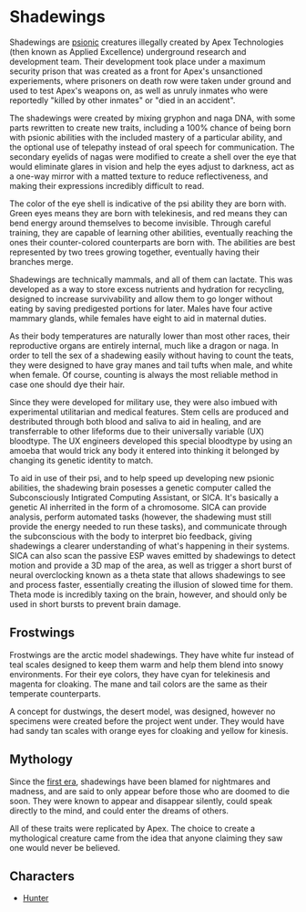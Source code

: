 # Shadewings

Shadewings are [psionic](magic.md) creatures illegally created by Apex Technologies (then known as Applied Excellence) underground research and development team. Their development took place under a maximum security prison that was created as a front for Apex's unsanctioned experiements, where prisoners on death row were taken under ground and used to test Apex's weapons on, as well as unruly inmates who were reportedly "killed by other inmates" or "died in an accident".

The shadewings were created by mixing gryphon and naga DNA, with some parts rewritten to create new traits, including a 100% chance of being born with psionic abilities with the included mastery of a particular ability, and the optional use of telepathy instead of oral speech for communication. The secondary eyelids of nagas were modified to create a shell over the eye that would eliminate glares in vision and help the eyes adjust to darkness, act as a one-way mirror with a matted texture to reduce reflectiveness, and making their expressions incredibly difficult to read.

The color of the eye shell is indicative of the psi ability they are born with. Green eyes means they are born with telekinesis, and red means they can bend energy around themselves to become invisible. Through careful training, they are capable of learning other abilities, eventually reaching the ones their counter-colored counterparts are born with. The abilities are best represented by two trees growing together, eventually having their branches merge.

Shadewings are technically mammals, and all of them can lactate. This was developed as a way to store excess nutrients and hydration for recycling, designed to increase survivability and allow them to go longer without eating by saving predigested portions for later. Males have four active mammary glands, while females have eight to aid in maternal duties.

As their body temperatures are naturally lower than most other races, their reproductive organs are entirely internal, much like a dragon or naga. In order to tell the sex of a shadewing easily without having to count the teats, they were designed to have gray manes and tail tufts when male, and white when female. Of course, counting is always the most reliable method in case one should dye their hair.

Since they were developed for military use, they were also imbued with experimental utilitarian and medical features. Stem cells are produced and destributed through both blood and saliva to aid in healing, and are transferrable to other lifeforms due to their universally variable (UX) bloodtype. The UX engineers developed this special bloodtype by using an amoeba that would trick any body it entered into thinking it belonged by changing its genetic identity to match.

To aid in use of their psi, and to help speed up developing new psionic abilities, the shadewing brain posesses a genetic computer called the Subconsciously Intigrated Computing Assistant, or SICA. It's basically a genetic AI inherrited in the form of a chromosome. SICA can provide analysis, perform automated tasks (however, the shadewing must still provide the energy needed to run these tasks), and communicate through the subconscious with the body to interpret bio feedback, giving shadewings a clearer understanding of what's happening in their systems. SICA can also scan the passive ESP waves emitted by shadewings to detect motion and provide a 3D map of the area, as well as trigger a short burst of neural overclocking known as a theta state that allows shadewings to see and process faster, essentially creating the illusion of slowed time for them. Theta mode is incredibly taxing on the brain, however, and should only be used in short bursts to prevent brain damage.

## Frostwings

Frostwings are the arctic model shadewings. They have white fur instead of teal scales designed to keep them warm and help them blend into snowy environments. For their eye colors, they have cyan for telekinesis and magenta for cloaking. The mane and tail colors are the same as their temperate counterparts.

A concept for dustwings, the desert model, was designed, however no specimens were created before the project went under. They would have had sandy tan scales with orange eyes for cloaking and yellow for kinesis.

## Mythology

Since the [first era](history.md), shadewings have been blamed for nightmares and madness, and are said to only appear before those who are doomed to die soon. They were known to appear and disappear silently, could speak directly to the mind, and could enter the dreams of others.

All of these traits were replicated by Apex. The choice to create a mythological creature came from the idea that anyone claiming they saw one would never be believed.

## Characters

* [Hunter](hunter.md)
